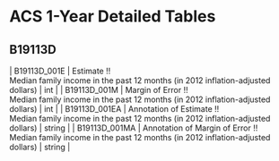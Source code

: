 # ACS 1-Year Detailed Tables

## B19113D

| B19113D_001E | Estimate !!<br>Median family income in the past 12 months (in 2012 inflation-adjusted dollars) | int |
| B19113D_001M | Margin of Error !!<br>Median family income in the past 12 months (in 2012 inflation-adjusted dollars) | int |
| B19113D_001EA | Annotation of Estimate !!<br>Median family income in the past 12 months (in 2012 inflation-adjusted dollars) | string |
| B19113D_001MA | Annotation of Margin of Error !!<br>Median family income in the past 12 months (in 2012 inflation-adjusted dollars) | string |

